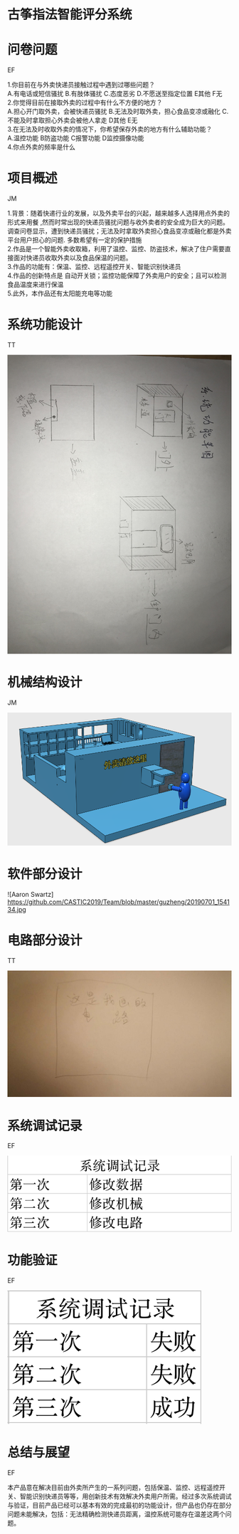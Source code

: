 # 古筝指法智能评分系统

# 问卷问题  

EF

1.你目前在与外卖快递员接触过程中遇到过哪些问题？  
A.有电话或短信骚扰 B.有肢体骚扰 C.态度恶劣 D.不愿送至指定位置 E其他 F无  
2.你觉得目前在接取外卖的过程中有什么不方便的地方？  
A.担心开门取外卖，会被快递员骚扰 B.无法及时取外卖，担心食品变凉或融化 C.不能及时拿取担心外卖会被他人拿走 D其他 E无  
3.在无法及时收取外卖的情况下，你希望保存外卖的地方有什么辅助功能？  
A.温控功能 B防盗功能 C报警功能 D监控摄像功能  
4.你点外卖的频率是什么  


# 项目概述  

JM

1.背景：随着快递行业的发展，以及外卖平台的兴起，越来越多人选择用点外卖的形式来用餐 ,然而时常出现的快递员骚扰问题与收外卖者的安全成为巨大的问题。 调查问卷显示，遭到快递员骚扰；无法及时拿取外卖担心食品变凉或融化都是外卖平台用户担心的问题. 多数希望有一定的保护措施   
2.作品是一个智能外卖收取箱，利用了温控、监控、防盗技术，解决了住户需要直接面对快递员收取外卖以及食品保温的问题。   
3.作品的功能有：保温、监控、远程遥控开关、智能识别快递员    
4.作品的创新特点是 自动开关锁；监控功能保障了外卖用户的安全；且可以检测食品温度来进行保温   
5.此外，本作品还有太阳能充电等功能  



# 系统功能设计

TT

![Aaron Swartz](https://github.com/CASTIC2019/Team/blob/master/takeout/yuchen/WechatIMG221.jpeg)
# 机械结构设计

JM

![Aaron Swartz](https://github.com/CASTIC2019/Team/blob/master/takeout/yuchen/WechatIMG84.png)

# 软件部分设计



![Aaron Swartz]
https://github.com/CASTIC2019/Team/blob/master/guzheng/20190701_154134.jpg
# 电路部分设计

TT

![Aaron Swartz](https://github.com/CASTIC2019/Team/blob/master/takeout/qitian/%E5%BE%AE%E4%BF%A1%E5%9B%BE%E7%89%87_20190628213351.jpg)
# 系统调试记录

EF

![Aaron Swartz](https://github.com/CASTIC2019/Team/blob/master/takeout/yuchen/屏幕快照%202019-06-28%2021.17.01.png)

# 功能验证

EF

![Aaron Swartz](https://github.com/CASTIC2019/Team/blob/master/takeout/yuchen/屏幕快照%202019-06-28%2021.13.36.png)

# 总结与展望

EF

本产品意在解决目前由外卖所产生的一系列问题，包括保温、监控、远程遥控开关、智能识别快递员等等，用创新技术有效解决外卖用户所需。经过多次系统调试与验证，目前产品已经可以基本有效的完成最初的功能设计，但产品也仍存在部分问题未能解决，包括：无法精确检测快递员距离，温控系统可能存在温差这两个问题。

